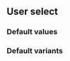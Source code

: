 ## User select

<!-- <values.userSelect> -->
### Default values

<!-- </values.userSelect> -->

<!-- <variants.userSelect> -->
### Default variants

<!-- </variants.userSelect> -->